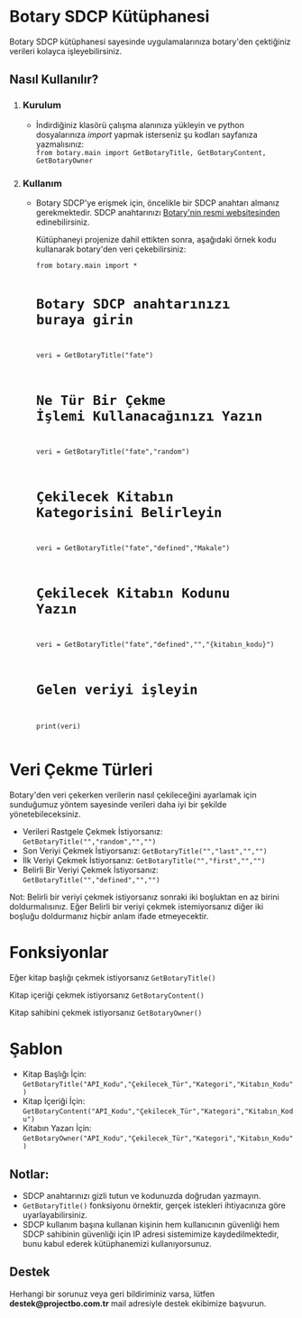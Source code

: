 # Botary SDCP Kütüphanesi


<p>Botary SDCP kütüphanesi sayesinde uygulamalarınıza botary'den çektiğiniz verileri kolayca işleyebilirsiniz.</p>

<h2>Nasıl Kullanılır?</h2>

<ol>
    <li>
        <h3>Kurulum</h3>
        <ul>
            <li>İndirdiğiniz klasörü çalışma alanınıza yükleyin ve python dosyalarınıza <i>import</i> yapmak isterseniz şu kodları sayfanıza yazmalısınız:</li>
            <code>from botary.main import GetBotaryTitle, GetBotaryContent, GetBotaryOwner</code>
        </ul>
    </li>
    <li>
        <h3>Kullanım</h3>
        <ul>
            <li>
                <p>Botary SDCP'ye erişmek için, öncelikle bir SDCP anahtarı almanız gerekmektedir. SDCP anahtarınızı <a href="https://www.botary.projectbo.com.tr/">Botary'nin resmi websitesinden</a> edinebilirsiniz.</p>
                <p>Kütüphaneyi projenize dahil ettikten sonra, aşağıdaki örnek kodu kullanarak botary'den veri çekebilirsiniz:</p>
                <pre><code>from botary.main import *

# Botary SDCP anahtarınızı buraya girin

veri = GetBotaryTitle("fate")

# Ne Tür Bir Çekme İşlemi Kullanacağınızı Yazın
veri = GetBotaryTitle("fate","random")

# Çekilecek Kitabın Kategorisini Belirleyin
veri = GetBotaryTitle("fate","defined","Makale")

# Çekilecek Kitabın Kodunu Yazın
veri = GetBotaryTitle("fate","defined","","{kitabın_kodu}")

# Gelen veriyi işleyin
print(veri)
</code></pre>
            </li>
        </ul>
    </li>
</ol>
<h1>Veri Çekme Türleri</h1>
<p>Botary'den veri çekerken verilerin nasıl çekileceğini ayarlamak için sunduğumuz yöntem sayesinde verileri daha iyi bir şekilde yönetebileceksiniz.</p>
<ul>
  <li>Verileri Rastgele Çekmek İstiyorsanız: <code>GetBotaryTitle("","random","","")</code></li>
  <li>Son Veriyi Çekmek İstiyorsanız: <code>GetBotaryTitle("","last","","")</code></li>
  <li>İlk Veriyi Çekmek İstiyorsanız: <code>GetBotaryTitle("","first","","")</code></li>
  <li>Belirli Bir Veriyi Çekmek İstiyorsanız: <code>GetBotaryTitle("","defined","","")</code></li>
</ul>
<p>Not: Belirli bir veriyi çekmek istiyorsanız sonraki iki boşluktan en az birini doldurmalısınız. Eğer Belirli bir veriyi çekmek istemiyorsanız diğer iki boşluğu doldurmanız hiçbir anlam ifade etmeyecektir.</p>
<h1>Fonksiyonlar</h1>
<p>
Eğer kitap başlığı çekmek istiyorsanız
<code>GetBotaryTitle()</code></p><p>
Kitap içeriği çekmek istiyorsanız
<code>GetBotaryContent()</code></p><p>
Kitap sahibini çekmek istiyorsanız
<code>GetBotaryOwner()</code></p>
<h1>Şablon</h1>
<ul>
  <li>
Kitap Başlığı İçin: <code>GetBotaryTitle("API_Kodu","Çekilecek_Tür","Kategori","Kitabın_Kodu")</code>
  </li><li>
Kitap İçeriği İçin: <code>GetBotaryContent("API_Kodu","Çekilecek_Tür","Kategori","Kitabın_Kodu")</code>
  </li><li>
Kitabın Yazarı İçin: <code>GetBotaryOwner("API_Kodu","Çekilecek_Tür","Kategori","Kitabın_Kodu")</code></li>

</ul>
<h2>Notlar:</h2>
<ul>
    <li>SDCP anahtarınızı gizli tutun ve kodunuzda doğrudan yazmayın.</li>
    <li><code>GetBotaryTitle()</code> fonksiyonu örnektir, gerçek istekleri ihtiyacınıza göre uyarlayabilirsiniz.</li>
    <li>SDCP kullanım başına kullanan kişinin hem kullanıcının güvenliği hem SDCP sahibinin güvenliği için IP adresi sistemimize kaydedilmektedir, bunu kabul ederek kütüphanemizi kullanıyorsunuz.</li>
</ul>

<h2>Destek</h2>
<p>Herhangi bir sorunuz veya geri bildiriminiz varsa, lütfen <b>destek@projectbo.com.tr</b> mail adresiyle destek ekibimize başvurun.</p>

